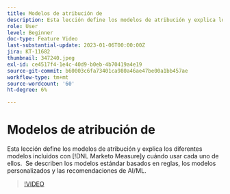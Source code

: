 ```yaml
---
title: Modelos de atribución de
description: Esta lección define los modelos de atribución y explica los diferentes modelos incluidos con [!DNL Marketo Measure]y cuándo usar cada uno de ellos.  Se describen los modelos estándar basados en reglas, los modelos personalizados y las recomendaciones de AI/ML.
role: User
level: Beginner
doc-type: Feature Video
last-substantial-update: 2023-01-06T00:00:00Z
jira: KT-11682
thumbnail: 347240.jpeg
exl-id: ce4517f4-1e4c-40d9-b0eb-4b70419a4e19
source-git-commit: b60003c6fa73401ca980a46ae47be00a1bb457ae
workflow-type: tm+mt
source-wordcount: '60'
ht-degree: 6%

---
```


# Modelos de atribución de 

Esta lección define los modelos de atribución y explica los diferentes modelos incluidos con [!DNL Marketo Measure]y cuándo usar cada uno de ellos.  Se describen los modelos estándar basados en reglas, los modelos personalizados y las recomendaciones de AI/ML.

>[!VIDEO](https://video.tv.adobe.com/v/347240/?quality=12&learn=on)
